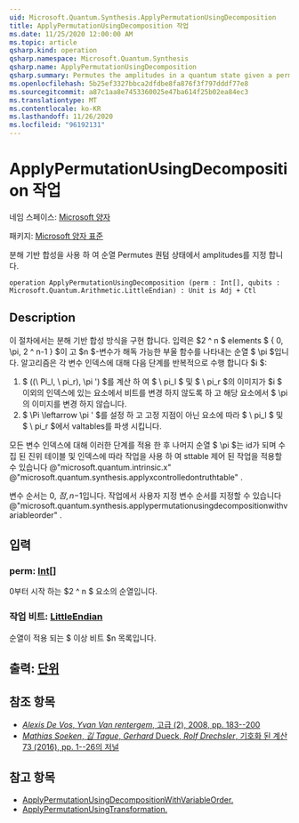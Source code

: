 ```yaml
---
uid: Microsoft.Quantum.Synthesis.ApplyPermutationUsingDecomposition
title: ApplyPermutationUsingDecomposition 작업
ms.date: 11/25/2020 12:00:00 AM
ms.topic: article
qsharp.kind: operation
qsharp.namespace: Microsoft.Quantum.Synthesis
qsharp.name: ApplyPermutationUsingDecomposition
qsharp.summary: Permutes the amplitudes in a quantum state given a permutation using decomposition-based synthesis.
ms.openlocfilehash: 5b25ef3327bbca2dfdbe8fa876f3f797dddf77e8
ms.sourcegitcommit: a87c1aa8e7453360025e47ba614f25b02ea84ec3
ms.translationtype: MT
ms.contentlocale: ko-KR
ms.lasthandoff: 11/26/2020
ms.locfileid: "96192131"
---
```

# <a name="applypermutationusingdecomposition-operation"></a>ApplyPermutationUsingDecomposition 작업

네임 스페이스: [Microsoft 양자](xref:Microsoft.Quantum.Synthesis)

패키지: [Microsoft 양자 표준](https://nuget.org/packages/Microsoft.Quantum.Standard)


분해 기반 합성을 사용 하 여 순열 Permutes 퀀텀 상태에서 amplitudes를 지정 합니다.

```qsharp
operation ApplyPermutationUsingDecomposition (perm : Int[], qubits : Microsoft.Quantum.Arithmetic.LittleEndian) : Unit is Adj + Ctl
```


## <a name="description"></a>Description

이 절차에서는 분해 기반 합성 방식을 구현 합니다.  입력은 $2 ^ n $ elements $ \{ 0, \pi, 2 ^ n-1 \} $이 고 $n $-변수가 해독 가능한 부울 함수를 나타내는 순열 $ \pi $입니다.
알고리즘은 각 변수 인덱스에 대해 다음 단계를 반복적으로 수행 합니다 $i $:

1. $ ((\ Pi_l, \ pi_r), \pi ') $를 계산 하 여 $ \ pi_l $ 및 $ \ pi_r $의 이미지가 $i $ 이외의 인덱스에 있는 요소에서 비트를 변경 하지 않도록 하 고 해당 요소에서 $ \pi의 이미지를 변경 하지 않습니다.
2. $ \Pi \leftarrow \pi ' $를 설정 하 고 고정 지점이 아닌 요소에 따라 $ \ pi_l $ 및 $ \ pi_r $에서 valtables를 파생 시킵니다.

모든 변수 인덱스에 대해 이러한 단계를 적용 한 후 나머지 순열 $ \pi $는 id가 되며 수집 된 진위 테이블 및 인덱스에 따라 작업을 사용 하 여 sttable 제어 된 작업을 적용할 수 있습니다 @"microsoft.quantum.intrinsic.x" @"microsoft.quantum.synthesis.applyxcontrolledontruthtable" .

변수 순서는 $0, \ 점, n-$1입니다.  작업에서 사용자 지정 변수 순서를 지정할 수 있습니다 @"microsoft.quantum.synthesis.applypermutationusingdecompositionwithvariableorder" .

## <a name="input"></a>입력

### <a name="perm--int"></a>perm: [Int](xref:microsoft.quantum.lang-ref.int)[]

0부터 시작 하는 $2 ^ n $ 요소의 순열입니다.


### <a name="qubits--littleendian"></a>작업 비트: [LittleEndian](xref:Microsoft.Quantum.Arithmetic.LittleEndian)

순열이 적용 되는 $ 이상 비트 $n 목록입니다.



## <a name="output--unit"></a>출력: [단위](xref:microsoft.quantum.lang-ref.unit)



## <a name="references"></a>참조 항목

- [*Alexis De Vos*, *Yvan Van rentergem*, 고급 (2), 2008, pp. 183--200](http://www.aimsciences.org/article/doi/10.3934/amc.2008.2.183)
- [*Mathias Soeken*, *김 Tague*, *Gerhard* Dueck, *Rolf Drechsler*, 기호화 된 계산 73 (2016), pp. 1--26의 저널](https://www.sciencedirect.com/science/article/pii/S0747717115000188?via%3Dihub)

## <a name="see-also"></a>참고 항목

- [ApplyPermutationUsingDecompositionWithVariableOrder.](xref:Microsoft.Quantum.Synthesis.ApplyPermutationUsingDecompositionWithVariableOrder)
- [ApplyPermutationUsingTransformation.](xref:Microsoft.Quantum.Synthesis.ApplyPermutationUsingTransformation)